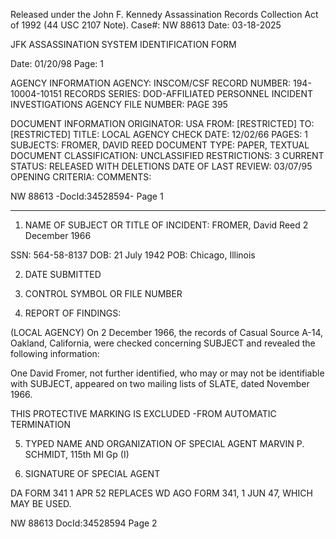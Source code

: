 Released under the John F. Kennedy
Assassination Records Collection Act of
1992 (44 USC 2107 Note). Case#: NW
88613 Date: 03-18-2025

JFK ASSASSINATION SYSTEM
IDENTIFICATION FORM

Date: 01/20/98
Page: 1

AGENCY INFORMATION
AGENCY: INSCOM/CSF
RECORD NUMBER: 194-10004-10151
RECORDS SERIES: DOD-AFFILIATED PERSONNEL INCIDENT INVESTIGATIONS
AGENCY FILE NUMBER: PAGE 395

DOCUMENT INFORMATION
ORIGINATOR: USA
FROM: [RESTRICTED]
TO: [RESTRICTED]
TITLE: LOCAL AGENCY CHECK
DATE: 12/02/66
PAGES: 1
SUBJECTS: FROMER, DAVID REED
DOCUMENT TYPE: PAPER, TEXTUAL DOCUMENT
CLASSIFICATION: UNCLASSIFIED
RESTRICTIONS: 3
CURRENT STATUS: RELEASED WITH DELETIONS
DATE OF LAST REVIEW: 03/07/95
OPENING CRITERIA:
COMMENTS:

NW 88613 -DocId:34528594- Page 1

---

1. NAME OF SUBJECT OR TITLE OF INCIDENT:
FROMER, David Reed 2 December 1966

SSN: 564-58-8137
DOB: 21 July 1942
POB: Chicago, Illinois

2. DATE SUBMITTED

3. CONTROL SYMBOL OR FILE NUMBER

4. REPORT OF FINDINGS:

(LOCAL AGENCY) On 2 December 1966, the records of Casual Source
A-14, Oakland, California, were checked concerning SUBJECT and revealed the
following information:

One David Fromer, not further identified, who may or may not be
identifiable with SUBJECT, appeared on two mailing lists of SLATE, dated
November 1966.

THIS PROTECTIVE MARKING IS EXCLUDED
-FROM AUTOMATIC TERMINATION

5. TYPED NAME AND ORGANIZATION OF SPECIAL AGENT
MARVIN P. SCHMIDT, 115th MI Gp (I)

6. SIGNATURE OF SPECIAL AGENT

DA FORM 341
1 APR 52 REPLACES WD AGO FORM 341, 1 JUN 47, WHICH MAY BE USED.

NW 88613 DocId:34528594 Page 2
